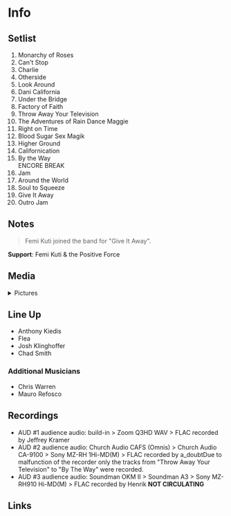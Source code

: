 # Info

## Setlist

1. Monarchy of Roses
2. Can't Stop
3. Charlie
4. Otherside
5. Look Around
6. Dani California
7. Under the Bridge
8. Factory of Faith
9. Throw Away Your Television
10. The Adventures of Rain Dance Maggie
11. Right on Time
12. Blood Sugar Sex Magik
13. Higher Ground
14. Californication
15. By the Way
<br> ENCORE BREAK
16. Jam
17. Around the World
18. Soul to Squeeze
19. Give It Away
20. Outro Jam

## Notes

> Femi Kuti joined the band for "Give It Away".

**Support**: Femi Kuti & the Positive Force

## Media 

<details>
  <summary>Pictures</summary>
  <!--<img alt="Setlist" title="Setlist" src="_.jpg" height="200" />
  <img alt="Flyer" title="Flyer" src="_.jpg" height="200" />-->
</details>

## Line Up

* Anthony Kiedis
* Flea
* Josh Klinghoffer
* Chad Smith

### Additional Musicians

* Chris Warren  
* Mauro Refosco

## Recordings

* AUD #1 audience audio: build-in > Zoom Q3HD WAV > FLAC recorded by Jeffrey Kramer  
* AUD #2 audience audio: Church Audio CAFS (Omnis) > Church Audio CA-9100 > Sony MZ-RH 1Hi-MD(M) > FLAC recorded by a_doubtDue to malfunction of the recorder only the tracks from "Throw Away Your Television" to "By The Way" were recorded.
* AUD #3 audience audio: Soundman OKM II > Soundman A3 > Sony MZ-RH910 Hi-MD(M) > FLAC recorded by Henrik **NOT CIRCULATING**

## Links
